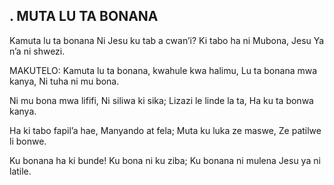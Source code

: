 ## . MUTA LU TA BONANA

Kamuta lu ta bonana Ni Jesu ku tab a cwan’i?
Ki tabo ha ni Mubona, Jesu Ya n’a ni shwezi.

MAKUTELO:
Kamuta lu ta bonana, kwahule kwa halimu,
Lu ta bonana mwa kanya, Ni tuha ni mu bona.


Ni mu bona mwa lififi, Ni siliwa ki sika;
Lizazi le linde la ta, Ha ku ta bonwa kanya.


Ha ki tabo fapil’a hae, Manyando at fela;
Muta ku luka ze maswe, Ze patilwe li bonwe.



Ku bonana ha ki bunde! Ku bona ni ku ziba;
Ku bonana ni mulena Jesu ya ni latile.

